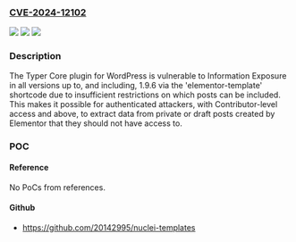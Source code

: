 ### [CVE-2024-12102](https://cve.mitre.org/cgi-bin/cvename.cgi?name=CVE-2024-12102)
![](https://img.shields.io/static/v1?label=Product&message=Typer%20Core&color=blue)
![](https://img.shields.io/static/v1?label=Version&message=*%3C%3D%201.9.6%20&color=brighgreen)
![](https://img.shields.io/static/v1?label=Vulnerability&message=CWE-639%20Authorization%20Bypass%20Through%20User-Controlled%20Key&color=brighgreen)

### Description

The Typer Core plugin for WordPress is vulnerable to Information Exposure in all versions up to, and including, 1.9.6 via the 'elementor-template' shortcode due to insufficient restrictions on which posts can be included. This makes it possible for authenticated attackers, with Contributor-level access and above, to extract data from private or draft posts created by Elementor that they should not have access to.

### POC

#### Reference
No PoCs from references.

#### Github
- https://github.com/20142995/nuclei-templates

